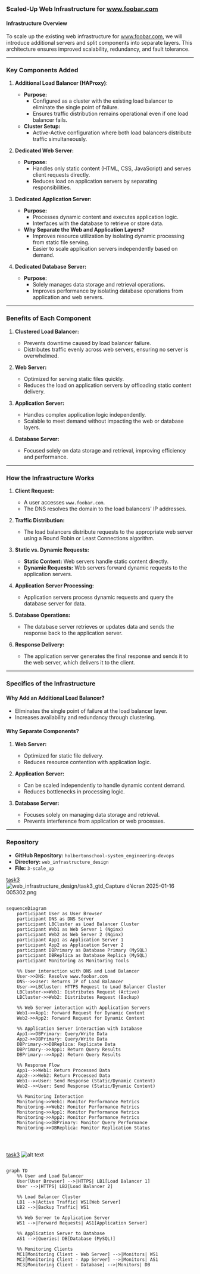 ### Scaled-Up Web Infrastructure for www.foobar.com

#### Infrastructure Overview
To scale up the existing web infrastructure for www.foobar.com, we will introduce additional servers and split components into separate layers. This architecture ensures improved scalability, redundancy, and fault tolerance.

---

### Key Components Added

1. **Additional Load Balancer (HAProxy)**:
   - **Purpose:**
     - Configured as a cluster with the existing load balancer to eliminate the single point of failure.
     - Ensures traffic distribution remains operational even if one load balancer fails.
   - **Cluster Setup:**
     - Active-Active configuration where both load balancers distribute traffic simultaneously.

2. **Dedicated Web Server:**
   - **Purpose:**
     - Handles only static content (HTML, CSS, JavaScript) and serves client requests directly.
     - Reduces load on application servers by separating responsibilities.

3. **Dedicated Application Server:**
   - **Purpose:**
     - Processes dynamic content and executes application logic.
     - Interfaces with the database to retrieve or store data.
   - **Why Separate the Web and Application Layers?**
     - Improves resource utilization by isolating dynamic processing from static file serving.
     - Easier to scale application servers independently based on demand.

4. **Dedicated Database Server:**
   - **Purpose:**
     - Solely manages data storage and retrieval operations.
     - Improves performance by isolating database operations from application and web servers.

---

### Benefits of Each Component

1. **Clustered Load Balancer:**
   - Prevents downtime caused by load balancer failure.
   - Distributes traffic evenly across web servers, ensuring no server is overwhelmed.

2. **Web Server:**
   - Optimized for serving static files quickly.
   - Reduces the load on application servers by offloading static content delivery.

3. **Application Server:**
   - Handles complex application logic independently.
   - Scalable to meet demand without impacting the web or database layers.

4. **Database Server:**
   - Focused solely on data storage and retrieval, improving efficiency and performance.

---

### How the Infrastructure Works
1. **Client Request:**
   - A user accesses `www.foobar.com`.
   - The DNS resolves the domain to the load balancers' IP addresses.

2. **Traffic Distribution:**
   - The load balancers distribute requests to the appropriate web server using a Round Robin or Least Connections algorithm.

3. **Static vs. Dynamic Requests:**
   - **Static Content:** Web servers handle static content directly.
   - **Dynamic Requests:** Web servers forward dynamic requests to the application servers.

4. **Application Server Processing:**
   - Application servers process dynamic requests and query the database server for data.

5. **Database Operations:**
   - The database server retrieves or updates data and sends the response back to the application server.

6. **Response Delivery:**
   - The application server generates the final response and sends it to the web server, which delivers it to the client.

---

### Specifics of the Infrastructure

#### Why Add an Additional Load Balancer?
- Eliminates the single point of failure at the load balancer layer.
- Increases availability and redundancy through clustering.

#### Why Separate Components?
1. **Web Server:**
   - Optimized for static file delivery.
   - Reduces resource contention with application logic.

2. **Application Server:**
   - Can be scaled independently to handle dynamic content demand.
   - Reduces bottlenecks in processing logic.

3. **Database Server:**
   - Focuses solely on managing data storage and retrieval.
   - Prevents interference from application or web processes.

---

### Repository
- **GitHub Repository:** `holbertonschool-system_engineering-devops`
- **Directory:** `web_infrastructure_design`
- **File:** `3-scale_up`

[task3](task3dg.mmd)
![web_infrastructure_design/task3_gtd_Capture d’écran 2025-01-16 005302.png](<task3_gtd_Capture d’écran 2025-01-16 005302.png>)

```mermaid

sequenceDiagram
    participant User as User Browser
    participant DNS as DNS Server
    participant LBCluster as Load Balancer Cluster
    participant Web1 as Web Server 1 (Nginx)
    participant Web2 as Web Server 2 (Nginx)
    participant App1 as Application Server 1
    participant App2 as Application Server 2
    participant DBPrimary as Database Primary (MySQL)
    participant DBReplica as Database Replica (MySQL)
    participant Monitoring as Monitoring Tools

    %% User interaction with DNS and Load Balancer
    User->>DNS: Resolve www.foobar.com
    DNS-->>User: Returns IP of Load Balancer
    User->>LBCluster: HTTPS Request to Load Balancer Cluster
    LBCluster->>Web1: Distributes Request (Active)
    LBCluster->>Web2: Distributes Request (Backup)

    %% Web Server interaction with Application Servers
    Web1->>App1: Forward Request for Dynamic Content
    Web2->>App2: Forward Request for Dynamic Content

    %% Application Server interaction with Database
    App1->>DBPrimary: Query/Write Data
    App2->>DBPrimary: Query/Write Data
    DBPrimary->>DBReplica: Replicate Data
    DBPrimary-->>App1: Return Query Results
    DBPrimary-->>App2: Return Query Results

    %% Response Flow
    App1-->>Web1: Return Processed Data
    App2-->>Web2: Return Processed Data
    Web1-->>User: Send Response (Static/Dynamic Content)
    Web2-->>User: Send Response (Static/Dynamic Content)

    %% Monitoring Interaction
    Monitoring->>Web1: Monitor Performance Metrics
    Monitoring->>Web2: Monitor Performance Metrics
    Monitoring->>App1: Monitor Performance Metrics
    Monitoring->>App2: Monitor Performance Metrics
    Monitoring->>DBPrimary: Monitor Query Performance
    Monitoring->>DBReplica: Monitor Replication Status




```

[task3](task3.mmd)
![alt text](<task3_graphTD_Capture d’écran 2025-01-16 000636.png>)

```mermaid

graph TD
    %% User and Load Balancer
    User[User Browser] -->|HTTPS| LB1[Load Balancer 1]
    User -->|HTTPS| LB2[Load Balancer 2]

    %% Load Balancer Cluster
    LB1 -->|Active Traffic| WS1[Web Server]
    LB2 -->|Backup Traffic| WS1

    %% Web Server to Application Server
    WS1 -->|Forward Requests| AS1[Application Server]

    %% Application Server to Database
    AS1 -->|Queries| DB[Database (MySQL)]

    %% Monitoring Clients
    MC1[Monitoring Client - Web Server] -->|Monitors| WS1
    MC2[Monitoring Client - App Server] -->|Monitors| AS1
    MC3[Monitoring Client - Database] -->|Monitors| DB



```
